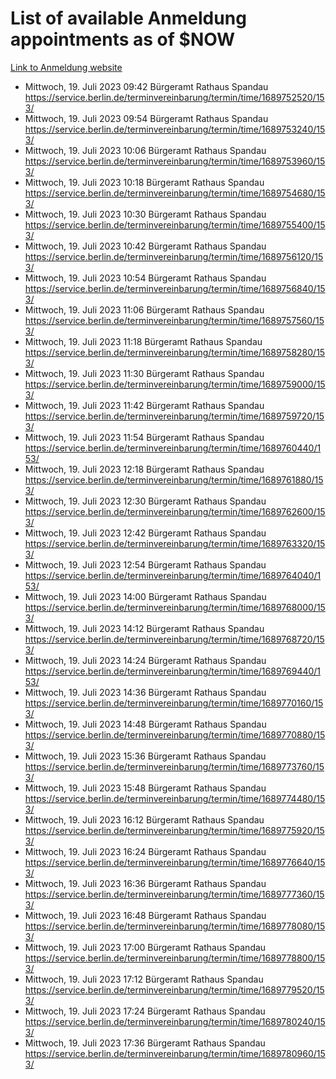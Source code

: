 # List of available Anmeldung appointments as of $NOW
[Link to Anmeldung website](https://service.berlin.de/terminvereinbarung/termin/tag.php?termin=1&anliegen[]=120686&dienstleisterlist=122210,122217,327316,122219,327312,122227,327314,122231,327346,122243,327348,122254,122252,329742,122260,329745,122262,329748,122271,327278,122273,327274,122277,327276,330436,122280,327294,122282,327290,122284,327292,122291,327270,122285,327266,122286,327264,122296,327268,150230,329760,122297,327286,122294,327284,122312,329763,122314,329775,122304,327330,122311,327334,122309,327332,317869,122281,327352,122279,329772,122283,122276,327324,122274,327326,122267,329766,122246,327318,122251,327320,122257,327322,122208,327298,122226,327300&herkunft=http%3A%2F%2Fservice.berlin.de%2Fdienstleistung%2F120686%2F)
- Mittwoch, 19. Juli 2023 09:42 Bürgeramt Rathaus Spandau https://service.berlin.de/terminvereinbarung/termin/time/1689752520/153/
- Mittwoch, 19. Juli 2023 09:54 Bürgeramt Rathaus Spandau https://service.berlin.de/terminvereinbarung/termin/time/1689753240/153/
- Mittwoch, 19. Juli 2023 10:06 Bürgeramt Rathaus Spandau https://service.berlin.de/terminvereinbarung/termin/time/1689753960/153/
- Mittwoch, 19. Juli 2023 10:18 Bürgeramt Rathaus Spandau https://service.berlin.de/terminvereinbarung/termin/time/1689754680/153/
- Mittwoch, 19. Juli 2023 10:30 Bürgeramt Rathaus Spandau https://service.berlin.de/terminvereinbarung/termin/time/1689755400/153/
- Mittwoch, 19. Juli 2023 10:42 Bürgeramt Rathaus Spandau https://service.berlin.de/terminvereinbarung/termin/time/1689756120/153/
- Mittwoch, 19. Juli 2023 10:54 Bürgeramt Rathaus Spandau https://service.berlin.de/terminvereinbarung/termin/time/1689756840/153/
- Mittwoch, 19. Juli 2023 11:06 Bürgeramt Rathaus Spandau https://service.berlin.de/terminvereinbarung/termin/time/1689757560/153/
- Mittwoch, 19. Juli 2023 11:18 Bürgeramt Rathaus Spandau https://service.berlin.de/terminvereinbarung/termin/time/1689758280/153/
- Mittwoch, 19. Juli 2023 11:30 Bürgeramt Rathaus Spandau https://service.berlin.de/terminvereinbarung/termin/time/1689759000/153/
- Mittwoch, 19. Juli 2023 11:42 Bürgeramt Rathaus Spandau https://service.berlin.de/terminvereinbarung/termin/time/1689759720/153/
- Mittwoch, 19. Juli 2023 11:54 Bürgeramt Rathaus Spandau https://service.berlin.de/terminvereinbarung/termin/time/1689760440/153/
- Mittwoch, 19. Juli 2023 12:18 Bürgeramt Rathaus Spandau https://service.berlin.de/terminvereinbarung/termin/time/1689761880/153/
- Mittwoch, 19. Juli 2023 12:30 Bürgeramt Rathaus Spandau https://service.berlin.de/terminvereinbarung/termin/time/1689762600/153/
- Mittwoch, 19. Juli 2023 12:42 Bürgeramt Rathaus Spandau https://service.berlin.de/terminvereinbarung/termin/time/1689763320/153/
- Mittwoch, 19. Juli 2023 12:54 Bürgeramt Rathaus Spandau https://service.berlin.de/terminvereinbarung/termin/time/1689764040/153/
- Mittwoch, 19. Juli 2023 14:00 Bürgeramt Rathaus Spandau https://service.berlin.de/terminvereinbarung/termin/time/1689768000/153/
- Mittwoch, 19. Juli 2023 14:12 Bürgeramt Rathaus Spandau https://service.berlin.de/terminvereinbarung/termin/time/1689768720/153/
- Mittwoch, 19. Juli 2023 14:24 Bürgeramt Rathaus Spandau https://service.berlin.de/terminvereinbarung/termin/time/1689769440/153/
- Mittwoch, 19. Juli 2023 14:36 Bürgeramt Rathaus Spandau https://service.berlin.de/terminvereinbarung/termin/time/1689770160/153/
- Mittwoch, 19. Juli 2023 14:48 Bürgeramt Rathaus Spandau https://service.berlin.de/terminvereinbarung/termin/time/1689770880/153/
- Mittwoch, 19. Juli 2023 15:36 Bürgeramt Rathaus Spandau https://service.berlin.de/terminvereinbarung/termin/time/1689773760/153/
- Mittwoch, 19. Juli 2023 15:48 Bürgeramt Rathaus Spandau https://service.berlin.de/terminvereinbarung/termin/time/1689774480/153/
- Mittwoch, 19. Juli 2023 16:12 Bürgeramt Rathaus Spandau https://service.berlin.de/terminvereinbarung/termin/time/1689775920/153/
- Mittwoch, 19. Juli 2023 16:24 Bürgeramt Rathaus Spandau https://service.berlin.de/terminvereinbarung/termin/time/1689776640/153/
- Mittwoch, 19. Juli 2023 16:36 Bürgeramt Rathaus Spandau https://service.berlin.de/terminvereinbarung/termin/time/1689777360/153/
- Mittwoch, 19. Juli 2023 16:48 Bürgeramt Rathaus Spandau https://service.berlin.de/terminvereinbarung/termin/time/1689778080/153/
- Mittwoch, 19. Juli 2023 17:00 Bürgeramt Rathaus Spandau https://service.berlin.de/terminvereinbarung/termin/time/1689778800/153/
- Mittwoch, 19. Juli 2023 17:12 Bürgeramt Rathaus Spandau https://service.berlin.de/terminvereinbarung/termin/time/1689779520/153/
- Mittwoch, 19. Juli 2023 17:24 Bürgeramt Rathaus Spandau https://service.berlin.de/terminvereinbarung/termin/time/1689780240/153/
- Mittwoch, 19. Juli 2023 17:36 Bürgeramt Rathaus Spandau https://service.berlin.de/terminvereinbarung/termin/time/1689780960/153/
